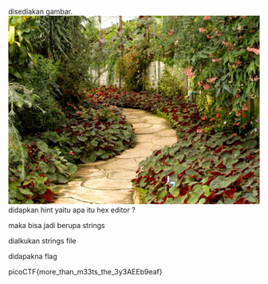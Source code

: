 disediakan gambar.
![alt](./garden.jpg)
didapkan hint yaitu apa itu hex editor ?

maka bisa jadi berupa strings

dialkukan strings file

didapakna flag 

picoCTF{more_than_m33ts_the_3y3AEEb9eaf}